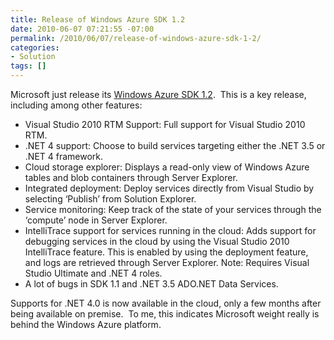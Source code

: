```yaml
---
title: Release of Windows Azure SDK 1.2
date: 2010-06-07 07:21:55 -07:00
permalink: /2010/06/07/release-of-windows-azure-sdk-1-2/
categories:
- Solution
tags: []
---
```

<p>Microsoft just release its <a href="http://www.microsoft.com/downloads/details.aspx?FamilyID=2274a0a8-5d37-4eac-b50a-e197dc340f6f&amp;displaylang=en">Windows Azure SDK 1.2</a>.&#160; This is a key release, including among other features:</p>  <ul>   <li>Visual Studio 2010 RTM Support: Full support for Visual Studio 2010 RTM.</li>    <li>.NET 4 support: Choose to build services targeting either the .NET 3.5 or .NET 4 framework.</li>    <li>Cloud storage explorer: Displays a read-only view of Windows Azure tables and blob containers through Server Explorer.</li>    <li>Integrated deployment: Deploy services directly from Visual Studio by selecting ‘Publish’ from Solution Explorer.</li>    <li>Service monitoring: Keep track of the state of your services through the ‘compute’ node in Server Explorer.</li>    <li>IntelliTrace support for services running in the cloud: Adds support for debugging services in the cloud by using the Visual Studio 2010 IntelliTrace feature. This is enabled by using the deployment feature, and logs are retrieved through Server Explorer. Note: Requires Visual Studio Ultimate and .NET 4 roles.</li>    <li>A lot of bugs in SDK 1.1 and .NET 3.5 ADO.NET Data Services.</li> </ul>  <p>Supports for .NET 4.0 is now available in the cloud, only a few months after being available on premise.&#160; To me, this indicates Microsoft weight really is behind the Windows Azure platform.</p>